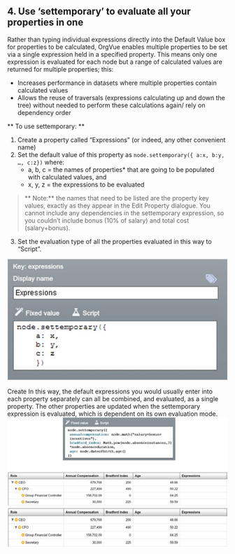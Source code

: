 ## 4. Use ‘settemporary’ to evaluate all your properties in one 
Rather than typing individual expressions directly into the Default Value box for properties to be calculated, OrgVue enables multiple properties to be set via a single expression held in a specified property. This means only one expression is evaluated for each node but a range of calculated values are returned for multiple properties; this:
* Increases performance in datasets where multiple properties contain calculated values
* Allows the reuse of traversals (expressions calculating up and down the tree) without needed to perform these calculations again/ rely on dependency order

** To use settemporary: **
1. Create a property called “Expressions” (or indeed, any other convenient name)
2. Set the default value of this property as `node.settemporary({ a:x, b:y, …, c:z})` where:
	* a, b, c = the names of properties* that are going to be populated with calculated values, and 
	* x, y, z = the expressions to be evaluated
> ** Note:** the names that need to be listed are the property key values, exactly as they appear in the Edit Property dialogue. You cannot include any dependencies in the settemporary expression, so you couldn’t include bonus (10% of salary) and total cost (salary+bonus).
3. Set the evaluation type of all the properties evaluated in this way to “Script”.

![](tip4-1.jpg)

Create In this way, the default expressions you would usually enter into each property separately can all be combined, and evaluated, as a single property.
The other properties are updated when the settemporary expression is evaluated, which is dependent on its own evaluation mode.
![](tip4-2.jpg)
![](tip4-3.png)